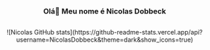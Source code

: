 ### <div align='center'> Olá👋 Meu nome é Nicolas Dobbeck </div>

##
<div align='center'>
![Nicolas GitHub stats](https://github-readme-stats.vercel.app/api?username=NicolasDobbeck&theme=dark&show_icons=true)
